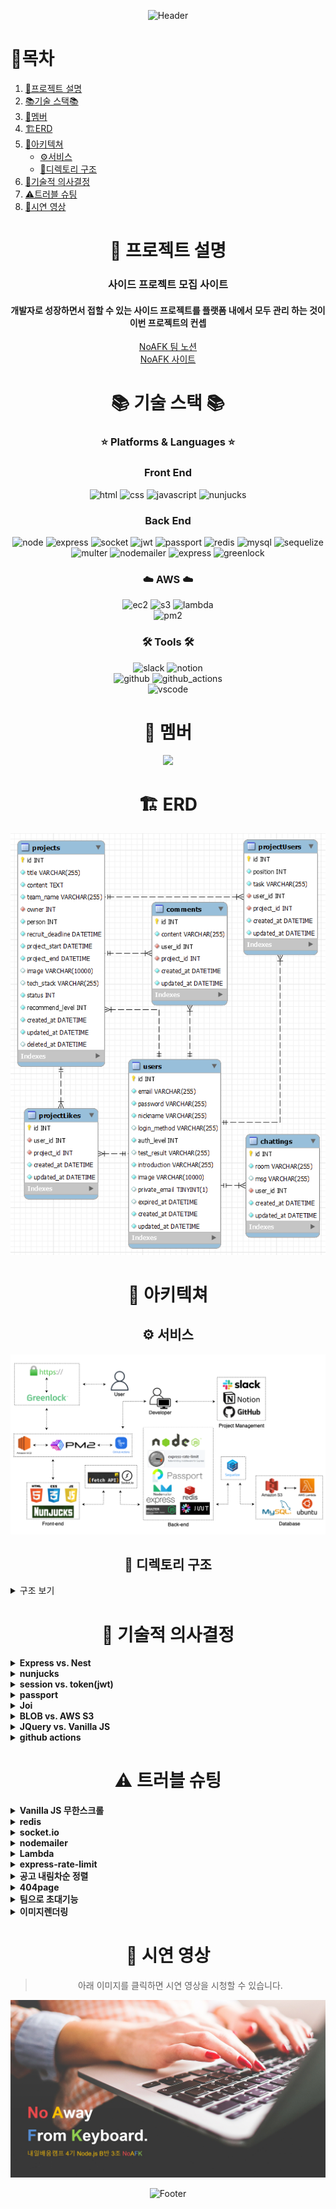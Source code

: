 <div align=center>

![Header](https://capsule-render.vercel.app/api?type=waving&color=auto&height=300&section=header&text=NoAFK&fontSize=90)

<div align=left>

# 📌목차

1. [📄프로젝트 설명](#-프로젝트-설명)
2. [📚기술 스택📚](#-기술-스택-)
3. [👥멤버](#-멤버)
4. [🏗️ERD](#%EF%B8%8F-erd)
5. [🔧아키텍쳐](#-아키텍쳐)
   - [⚙️서비스](#%EF%B8%8F-서비스)
   - [📂디렉토리 구조](#-디렉토리-구조)
6. [💬기술적 의사결정](#-기술적-의사결정)
7. [⚠️트러블 슈팅](#%EF%B8%8F-트러블-슈팅)
8. [🎥시연 영상](#-시연-영상)

</div>

# 📄 프로젝트 설명

### 사이드 프로젝트 모집 사이트

#### 개발자로 성장하면서 접할 수 있는 사이드 프로젝트를 플랫폼 내에서 모두 관리 하는 것이 이번 프로젝트의 컨셉

[NoAFK 팀 노션](https://radical-musician-f09.notion.site/c86b38a0f7a6408eb31c70c2803404ea)<br>
[NoAFK 사이트](https://noafk.site/)

# 📚 기술 스택 📚

### ⭐ Platforms & Languages ⭐

### Front End

![html](https://img.shields.io/badge/HTML5-E34F26?style=for-the-badge&logo=HTML5&logoColor=white)
![css](https://img.shields.io/badge/CSS3-1572B6?style=for-the-badge&logo=CSS3&logoColor=white)
![javascript](https://img.shields.io/badge/JavaScript-F7DF1E?style=for-the-badge&logo=JavaScript&logoColor=white)
![nunjucks](https://img.shields.io/badge/Nunjucks-1C4913?style=for-the-badge&logo=Nunjucks&logoColor=white)

### Back End

![node](https://img.shields.io/badge/Node.js-339933?style=for-the-badge&logo=Node.js&logoColor=white)
![express](https://img.shields.io/badge/Express-000000?style=for-the-badge&logo=Express&logoColor=white)
![socket](https://img.shields.io/badge/Socket.io-010101?style=for-the-badge&logo=Socket.io&logoColor=white)
![jwt](https://img.shields.io/badge/JSON_Web_Tokens-000000?style=for-the-badge&logo=JSON-Web-Tokens&logoColor=white)
![passport](https://img.shields.io/badge/Passport-34E27A?style=for-the-badge&logo=Passport&logoColor=white)
![redis](https://img.shields.io/badge/Redis-DC382D?style=for-the-badge&logo=Redis&logoColor=white)
![mysql](https://img.shields.io/badge/MySQL-4479A1?style=for-the-badge&logo=MySQL&logoColor=white)
![sequelize](https://img.shields.io/badge/Sequelize-52B0E7?style=for-the-badge&logo=Sequelize&logoColor=white)  
![multer](https://img.shields.io/badge/multer-112233?style=for-the-badge)
![nodemailer](https://img.shields.io/badge/Nodemailer-22B573?style=for-the-badge)
![express](https://img.shields.io/badge/Express_Rate_Limit-929292?style=for-the-badge)
![greenlock](https://img.shields.io/badge/GreenLock-5BC280?style=for-the-badge)

### ☁️ AWS ☁️

![ec2](https://img.shields.io/badge/Amazon-EC2-FF9900?style=for-the-badge&logo=Amazon-EC2&4a154b=white)
![s3](https://img.shields.io/badge/Amazon-S3-569A31?style=for-the-badge&logo=Amazon-S3&4a154b=white)
![lambda](https://img.shields.io/badge/Amazon-Lambda-FF9900?style=for-the-badge&logo=AWS-Lambda&4a154b=white)  
![pm2](https://img.shields.io/badge/PM2-2B037A?style=for-the-badge&logo=PM2&4a154b=white)

### 🛠️ Tools 🛠️

![slack](https://img.shields.io/badge/slack-4a154b?style=for-the-badge&logo=slack&4a154b=white)
![notion](https://img.shields.io/badge/Notion-000000?style=for-the-badge&logo=Notion&4a154b=white)  
![github](https://img.shields.io/badge/GitHub-181717?style=for-the-badge&logo=GitHub&181717=white)
![github_actions](https://img.shields.io/badge/GitHub_Actions-2088FF?style=for-the-badge&logo=GitHub-Actions&logoColor=white)  
![vscode](https://img.shields.io/badge/Visual_Studio_Code-007acc?style=for-the-badge&logo=Visual-Studio-Code&logoColor=white)

# 👥 멤버

<a href="https://github.com/rsl150101/NoAFK/graphs/contributors">
  <img src="https://contrib.rocks/image?repo=rsl150101/NoAFK" />
</a>

# 🏗️ ERD

![erd](./src/static/images/ERD.png)

# 🔧 아키텍쳐

## ⚙️ 서비스

![service](./src/static/images/Service.png)

## 📂 디렉토리 구조

<div align=left>

<details>
  <summary>구조 보기</summary>

```
📦NoAFK
 ┣ 📂src
 ┃ ┣ 📂config
 ┃ ┃ ┗ 📜config.js
 ┃ ┣ 📂controllers
 ┃ ┃ ┣ 📜api.controller.js
 ┃ ┃ ┣ 📜chats.controller.js
 ┃ ┃ ┣ 📜comments.controller.js
 ┃ ┃ ┣ 📜projects.controller.js
 ┃ ┃ ┣ 📜teams.controller.js
 ┃ ┃ ┗ 📜users.controller.js
 ┃ ┣ 📂middlewares
 ┃ ┃ ┣ 📜auth.js
 ┃ ┃ ┗ 📜uploads.js
 ┃ ┣ 📂migrations
 ┃ ┃ ┣ 📜20230228073808-create-user.js
 ┃ ┃ ┣ 📜20230228074008-create-project.js
 ┃ ┃ ┣ 📜20230228075312-create-chatting.js
 ┃ ┃ ┣ 📜20230228075356-create-comment.js
 ┃ ┃ ┗ 📜20230228075512-create-project-user.js
 ┃ ┣ 📂models
 ┃ ┃ ┣ 📜chatting.js
 ┃ ┃ ┣ 📜comment.js
 ┃ ┃ ┣ 📜index.js
 ┃ ┃ ┣ 📜project.js
 ┃ ┃ ┣ 📜projectUser.js
 ┃ ┃ ┗ 📜user.js
 ┃ ┣ 📂passport
 ┃ ┃ ┗ 📜index.js
 ┃ ┣ 📂repositories
 ┃ ┃ ┣ 📜chats.repository.js
 ┃ ┃ ┣ 📜comments.repository.js
 ┃ ┃ ┣ 📜projects.repository.js
 ┃ ┃ ┣ 📜teams.repository.js
 ┃ ┃ ┗ 📜users.repository.js
 ┃ ┣ 📂routes
 ┃ ┃ ┣ 📜admin.routes.js
 ┃ ┃ ┣ 📜api.routes.js
 ┃ ┃ ┣ 📜chat.routes.js
 ┃ ┃ ┣ 📜page.routes.js
 ┃ ┃ ┣ 📜projects.routes.js
 ┃ ┃ ┣ 📜teams.routes.js
 ┃ ┃ ┗ 📜users.routes.js
 ┃ ┣ 📂services
 ┃ ┃ ┣ 📜chats.service.js
 ┃ ┃ ┣ 📜comments.service.js
 ┃ ┃ ┣ 📜projects.service.js
 ┃ ┃ ┣ 📜teams.service.js
 ┃ ┃ ┗ 📜users.service.js
 ┃ ┣ 📂static
 ┃ ┃ ┣ 📂css
 ┃ ┃ ┃ ┣ 📂components
 ┃ ┃ ┃ ┃ ┣ 📜admin-main-table.css
 ┃ ┃ ┃ ┃ ┣ 📜admin-main.css
 ┃ ┃ ┃ ┃ ┣ 📜main-section-header.css
 ┃ ┃ ┃ ┃ ┣ 📜page-footer.css
 ┃ ┃ ┃ ┃ ┗ 📜page-header.css
 ┃ ┃ ┃ ┣ 📂config
 ┃ ┃ ┃ ┃ ┣ 📜reset.css
 ┃ ┃ ┃ ┃ ┗ 📜variables.css
 ┃ ┃ ┃ ┣ 📂fonts
 ┃ ┃ ┃ ┃ ┣ 📜Montserrat-VariableFont_wght.ttf
 ┃ ┃ ┃ ┃ ┣ 📜NotoSansKR-Bold.otf
 ┃ ┃ ┃ ┃ ┣ 📜NotoSansKR-Medium.otf
 ┃ ┃ ┃ ┃ ┗ 📜NotoSansKR-Regular.otf
 ┃ ┃ ┃ ┣ 📂screen
 ┃ ┃ ┃ ┃ ┣ 📜admin-projects-screen.css
 ┃ ┃ ┃ ┃ ┣ 📜admin-users-screen.css
 ┃ ┃ ┃ ┃ ┣ 📜home-screen.css
 ┃ ┃ ┃ ┃ ┣ 📜join-screen.css
 ┃ ┃ ┃ ┃ ┣ 📜login-screen.css
 ┃ ┃ ┃ ┃ ┣ 📜projects-add-modal-screen.css
 ┃ ┃ ┃ ┃ ┣ 📜projects-screen.css
 ┃ ┃ ┃ ┃ ┗ 📜pw-reissue-modal-screen.css
 ┃ ┃ ┃ ┣ 📜admin.css
 ┃ ┃ ┃ ┣ 📜allteam.css
 ┃ ┃ ┃ ┣ 📜login.css
 ┃ ┃ ┃ ┣ 📜members.css
 ┃ ┃ ┃ ┣ 📜mypage.css
 ┃ ┃ ┃ ┣ 📜myteam.css
 ┃ ┃ ┃ ┣ 📜myTeamList.css
 ┃ ┃ ┃ ┣ 📜projectDetail.css
 ┃ ┃ ┃ ┣ 📜style.css
 ┃ ┃ ┃ ┣ 📜teamChat.css
 ┃ ┃ ┃ ┗ 📜test.css
 ┃ ┃ ┣ 📂images
 ┃ ┃ ┃ ┣ 📜ad-img.png
 ┃ ┃ ┃ ┣ 📜banner.png
 ┃ ┃ ┃ ┣ 📜baseprofile.png
 ┃ ┃ ┃ ┣ 📜baseproject.png
 ┃ ┃ ┃ ┣ 📜ERD.png
 ┃ ┃ ┃ ┣ 📜favicon-16x16.png
 ┃ ┃ ┃ ┣ 📜favicon.ico
 ┃ ┃ ┃ ┣ 📜ico_selcet.svg
 ┃ ┃ ┃ ┣ 📜pavicon.png
 ┃ ┃ ┃ ┣ 📜sch_btn.png
 ┃ ┃ ┃ ┗ 📜Service.png
 ┃ ┃ ┗ 📂js
 ┃ ┃ ┃ ┣ 📂admin
 ┃ ┃ ┃ ┃ ┗ 📜users.js
 ┃ ┃ ┃ ┣ 📂myteam
 ┃ ┃ ┃ ┃ ┣ 📜teamAddNew.js
 ┃ ┃ ┃ ┃ ┣ 📜teamChat.js
 ┃ ┃ ┃ ┃ ┣ 📜teamDelete.js
 ┃ ┃ ┃ ┃ ┣ 📜teamEditMember.js
 ┃ ┃ ┃ ┃ ┣ 📜teamEmit.js
 ┃ ┃ ┃ ┃ ┗ 📜teamUpdateStatus.js
 ┃ ┃ ┃ ┣ 📜adminProjectsSection.js
 ┃ ┃ ┃ ┣ 📜chatting.js
 ┃ ┃ ┃ ┣ 📜cookieSave.js
 ┃ ┃ ┃ ┣ 📜cursorPagination.js
 ┃ ┃ ┃ ┣ 📜join.js
 ┃ ┃ ┃ ┣ 📜login.js
 ┃ ┃ ┃ ┣ 📜mypage.js
 ┃ ┃ ┃ ┣ 📜projectAddModal.js
 ┃ ┃ ┃ ┣ 📜projectDetail.js
 ┃ ┃ ┃ ┣ 📜projectEditModal.js
 ┃ ┃ ┃ ┣ 📜projectsPagination.js
 ┃ ┃ ┃ ┣ 📜searchFormTrim.js
 ┃ ┃ ┃ ┣ 📜searchFormValidity.js
 ┃ ┃ ┃ ┣ 📜test.js
 ┃ ┃ ┃ ┗ 📜usersPagination.js
 ┃ ┣ 📂utility
 ┃ ┃ ┣ 📜ConvertCase.js
 ┃ ┃ ┣ 📜customError.js
 ┃ ┃ ┣ 📜joi.js
 ┃ ┃ ┣ 📜nodemailer.js
 ┃ ┃ ┗ 📜redis.js
 ┃ ┣ 📂views
 ┃ ┃ ┣ 📂admin
 ┃ ┃ ┃ ┣ 📜projects.html
 ┃ ┃ ┃ ┗ 📜users.html
 ┃ ┃ ┣ 📂partials
 ┃ ┃ ┃ ┣ 📜admin-header.html
 ┃ ┃ ┃ ┣ 📜page-footer.html
 ┃ ┃ ┃ ┣ 📜page-header.html
 ┃ ┃ ┃ ┣ 📜project-add-modal.html
 ┃ ┃ ┃ ┗ 📜pw-reissue-modal.html
 ┃ ┃ ┣ 📜allteam.html
 ┃ ┃ ┣ 📜base.html
 ┃ ┃ ┣ 📜chat.html
 ┃ ┃ ┣ 📜404.html
 ┃ ┃ ┣ 📜home.html
 ┃ ┃ ┣ 📜join.html
 ┃ ┃ ┣ 📜login.html
 ┃ ┃ ┣ 📜members.html
 ┃ ┃ ┣ 📜mypage.html
 ┃ ┃ ┣ 📜myteam.html
 ┃ ┃ ┣ 📜myTeamList.html
 ┃ ┃ ┣ 📜projectDetail.html
 ┃ ┃ ┣ 📜projects.html
 ┃ ┃ ┗ 📜test.html
 ┃ ┣ 📜app.js
 ┃ ┗ 📜socket.js
 ┣ 📜.env
 ┣ 📜.gitignore
 ┣ 📜.prettierrc.js
 ┣ 📜.sequelizerc
 ┣ 📜fullchain.pem
 ┣ 📜package-lock.json
 ┣ 📜package.json
 ┣ 📜privkey.pem
 ┗ 📜README.md
```

</details>

</div>

# 💬 기술적 의사결정

<div align=left>

<details>
  <summary><b>Express vs. Nest</b></summary>
  <p>NestJS는 백엔드 서버가 갖추어야 하는 많은 필수 기능을 프레임워크 내에</p>
  <p>내장하고 있고 추가로 필요한 기능을 설치하고 적용하는 방법을 문서로 제공합니다.</p>
  <p>또한 DI, IoC를 채용하여 객체지향 프로그래밍과 모듈화를 쉽게 할 수 있습니다. Express를 사용한다면 이 모든 것들을 npm에서 찾아서 검토하는 과정이 필요합니다.</p>
  <p>하지만 NestJS도 결국 Express를 기반으로 하고, Express는 전 세계 NodeJS 프레임워크로 1위로 가장 많이 보편적으로 사용되어 구글링을 통해 충분한 레퍼런스를 검색할 수 있기 때문에 이번 프로젝트를 Express로 구성하게 되었습니다.</p>
</details>

<details>
  <summary><b>nunjucks</b></summary>
  <p>ejs, pug, nunjucks 중에서 고민하였지만, nunjucks를 사용해보기로 하였습니다. 넌적스는 문법 자체가 가독성이 안좋은 점이 단점이지만, ejs와 pug보다</p>
  <p>nunjucks가 활용도가 뛰어난 것 같기 때문입니다.</p>
  <p>성능면에서는 pug가 렌더링 속도가 nunjucks보다 빠르지만, pug는 따로 html태그를 pug용 문법으로 변환해야 되지만 넌적스는 html 문법을 그대로 차용이 가능하기 때문에 호환성이 매우 좋기 때문입니다.</p>
  <p>ejs와 nunjucks는 비슷하지만 ejs보다 nunjucks가 문법적으로 더 쉽기때문에 최종적으로 nunjucks를 사용하기로 하였습니다.</p>
</details>

<details>
  <summary><b>session vs. token(jwt)</b></summary>
  <p>세션의 경우 모든 인증 정보를 서버에서 관리하기 때문에 보안 측면에서 조금 더 유리하다. 하지만 토큰 기반 인증 방식은 HTTP의 비상태성(Stateless)를 그대로 활용할 수 있고, 따라서 높은 확장성을 가질 수 있다.</p>
  <p>따라서 토큰 기반 인증 방식을 사용하고 보안적인 면은 refreshToken과 accessToken을 같이 발급하여 보안을 강화하도록 하였습니다.</p>
  <p>또한, 토큰 중 하나가 만료가 되어도 다른 토큰이 남아있다면 새로 토큰을 발급해주어서 로그인유지가 가능하도록 만들었습니다.</p>
</details>

<details>
  <summary><b>passport</b></summary>
  <p>회원가입과 로그인은 직접 구현할 수도 있지만, 세션과 쿠키 처리 등 복잡한 작업이 많으므로 검증된 모듈을 사용하는 것이 좋습니다. passport는 사용하기 좋은 검증된 모듈입니다.</p>
  <p>일반 회원가입 로그인은 직접 구현해보았었지만, refreshToken은 이번에 처음 작업해보기때문에 passport 모듈을 사용하지 않고 구현하고 나머지 소셜로그인은 passport를 이용하여 구현하였습니다.</p>
</details>

<details>
  <summary><b>Joi</b></summary>
  <p>전에는 정규식을 이용하여 서비스 내에서 유효성 검사를 해주었지만, 생산성을 향상시키기 위해서 이번에는 간단하게 사용할 수 있는 유효성 검사 라이브러리 Joi를 사용해보았습니다.</p>
</details>

<details>
  <summary><b>BLOB vs. AWS S3</b></summary>
  <p>Blob은 데이터를 버퍼 형태로 변환하여 이미지를 DB(MySQL)에 저장하는 방법이며, S3은 aws에서 제공하는 온라인 스토리지 웹 서비스를 통한 이미지 저장 방법입니다.</p>
  <p>처음에는 BLOB으로 MySQL에 직접 이미지를 저장하려는 방법을 택하려 했으나 사진 등 여러 곳에서 이미지를 저장하고 불러오게 될 경우 서버에서 받는 부담이 증가하게 되며 읽는 속도 또한 데이터가 많아짐에 따라 느려지기 때문에 서비스 하는 입장에서 S3의 속도가 더 빠르기 때문에 S3를 사용하였습니다.</p>
</details>

<details>
  <summary><b>JQuery vs. Vanilla JS</b></summary>
  <p>JQuery 는 DOM 처리 및 이벤트 코드 개발을 편리하게 작성할 수 있는 JS 라이브러리입니다. 하지만 Vanilla JS 에 비하면 속도가 떨어지고 용량도 많이 듭니다.</p>
  <p>브라우저의 표준화가 개선되면서 JQuery와 같은 외부 라이브러리를 사용해야 활용 가능했던 편의 기능들도 브라우저에서 기본 API로 제공함으로서 구 버전 브라우저에 서비스를 제공하지 않는다면 외부 라이브러리를 굳이 사용할 이유가 없어 Vanilla JS를 선택하였습니다.</p>
</details>

<details>
  <summary><b>github actions</b></summary>
  <p></p>
</details>

</div>

# ⚠️ 트러블 슈팅

<div align=left>

<details>
  <summary><b>Vanilla JS 무한스크롤</b></summary>
  <li>ISSUE</li>
    <p>DOM 조작 중 Element.scrollTOP 이 디스플레이 스케일링을 사용하는 시스템에선 부동소수점을 반환하며 오차가 발생해 원하는 값을 반환하지 못하면서 무한 스크롤 이벤트가 제대로 작동하지 않거나 중복 작동하는 환경이 발생.</p>
  <li>SOLVE</li>
    <p>부동소수점 오차 범위 내에 작동하게 조건을 주고 1회 작동 시 이벤트를 제거하여 중복 작동을 막고 작동이 끝나면 이벤트를 다시 부여하도록 코드 수정하여 해결</p>
</details>

<details>
  <summary><b>redis</b></summary>
  <p>원래 쿠키와 DB에 저장한 refresh token을 서로 비교하여 검증하였는데, 데이터 엑세스 지연시간을 줄이기 위해(작업 속도 향상) 인메모리 저장소인 redis에 저장, 비교하도록 수정했다. </p>
</details>

<details>
  <summary><b>socket.io</b></summary>
  <p>원래 소켓 채팅 구현시 MVC 패턴의 계층을 통해 DB에 insert될 때 메시지가 전송되도록 하였는데, 비정상적이거나 연속적인 요청으로 서버가 터지지 않도록 두 기능을 분리하여 DB에  insert되는 API와 별개로 소켓통신이 이루어져 속도와 안정성을 높였다.</p>
</details>

<details>
  <summary><b>nodemailer</b></summary>
  <p>회원가입할 때 nodemailer를 통한 이메일 검증 과정을 도입하여 무분별한 회원가입을 막음.</p>
  <p>또한 비밀번호 재발급도 단순히 이메일만 쳤을 때 새 비밀번호를 입력할 수 있게 되면 누구나 변경 가능하기 때문에 nodemailer를 사용하여 새 비밀번호를 발급해 주었다.</p>
</details>

<details>
  <summary><b>Lambda</b></summary>
  <p>S3에 저장 하면서 이미지에 대한 부분을 aws 에서 부담하게 되어 서버의 부담을 완화 했지만 조금 더 개선을 하고자 렌더링 하는 과정에서 이미지의 용량이 작으면 불러오는 시간이 단축되기에 이미지 리사이징 기능을 Lambda 사용해 S3에서 트리거를 동작시켜 리사이징에 관한 부분을 서버에서 부담시키지 않고 결과 값 만을 가져다 쓸 수 있도록 하였습니다.</p>
</details>

<details>
  <summary><b>express-rate-limit</b></summary>
  <p>불필요한 API 콜이 있을 수 있다, 악의적인 트레픽은 방어해야한다는 피드백을 받고 DoS공격을 예방하기 위해 단위 시간 동안 하나의 ip주소에서 들어오는 req 숫자를 제한할 수 있는 express-rate-limit 모듈을 이용하였다.</p>
</details>

<details>
  <summary><b>공고 내림차순 정렬</b></summary>
  <p>등록한 공고가 최하단에 위치해서 등록한 모집 공고 확인하기가 불편하다는 피드백을 받고 커서 기반 모집 공고 조회를 내림차순으로 정렬하여 최근에 등록한 모집 공고를 바로 확인할 수 있도록 적용함.</p>
</details>

<details>
  <summary><b>404page</b></summary>
  <p>팀이나 프로젝트가 없는 경우, url이 잘못된 경우 에러메시지만 출력하는게 아니라 다른 페이지로 바로 이동가능하도록 header가 있는 404page를 만들어줌.</p>
</details>

<details>
  <summary><b>팀으로 초대기능</b></summary>
  <p>나의 팀에서 팀원을 추가할 때 상대방의 동의를 받지 않는 것은 위험합니다.  무분별하게 나의 팀으로 끌어들일 수 있다는 피드백을 받고 바로 팀에 추가하는 것이 아니라 초대 상태로 만들어 초대받은 사람이 수락과 거절을 할 수 있도록 변경하였다.</p>
</details>

<details>
  <summary><b>이미지렌더링</b></summary>
  <p>이미지 변경 후 새로 고침하지 않으면 변경된 이미지가 바로 보이지 않는다는 피드백을 받고 변경 직후는 S3의 원본 경로를 출력하고 이후에는 리사이징이 된 경로로 이미지를 출력하도록 변경하였다.</p>
</details>

</div>

# 🎥 시연 영상

> 아래 이미지를 클릭하면 시연 영상을 시청할 수 있습니다.

[![NoAFK 시연영상](./src/static/images/Thumbnail.png)](https://youtu.be/KeOMuRsQeQA)

![Footer](https://capsule-render.vercel.app/api?type=waving&color=auto&height=200&section=footer)

</div>
